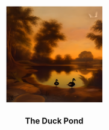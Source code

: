 <h1 align="center"><img src="./.github/assets/duckpond.png" width=255></h1>
<h2 align="center">The Duck Pond</h2>
